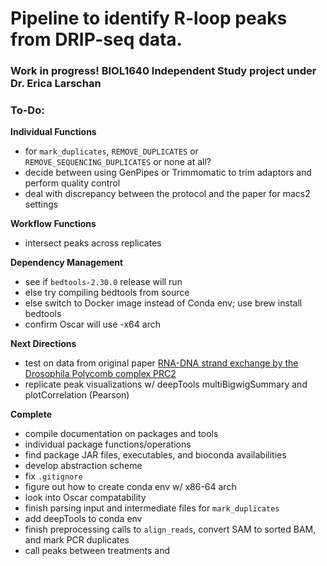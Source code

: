 # Pipeline to identify R-loop peaks from DRIP-seq data.

### Work in progress! BIOL1640 Independent Study project under Dr. Erica Larschan

### To-Do:

**Individual Functions**
- for `mark_duplicates`, `REMOVE_DUPLICATES` or `REMOVE_SEQUENCING_DUPLICATES` or none at all?
- decide between using GenPipes or Trimmomatic to trim adaptors and perform quality control
- deal with discrepancy between the protocol and the paper for macs2 settings

**Workflow Functions**
- intersect peaks across replicates

**Dependency Management**
- see if `bedtools-2.30.0` release will run
- else try compiling bedtools from source
- else 
    switch to Docker image instead of Conda env;
    use brew install bedtools
- confirm Oscar will use -x64 arch

**Next Directions**
- test on data from original paper [RNA-DNA strand exchange by the Drosophila Polycomb complex PRC2](https://www.nature.com/articles/s41467-020-15609-x)
- replicate peak visualizations w/ deepTools multiBigwigSummary and plotCorrelation (Pearson)

**Complete**
- compile documentation on packages and tools
- individual package functions/operations
- find package JAR files, executables, and bioconda availabilities
- develop abstraction scheme
- fix `.gitignore`
- figure out how to create conda env w/ x86-64 arch 
- look into Oscar compatability
- finish parsing input and intermediate files for `mark_duplicates`
- add deepTools to conda env
- finish preprocessing calls to `align_reads`, convert SAM to sorted BAM, and mark PCR duplicates
- call peaks between treatments and 
